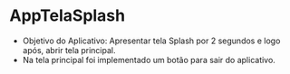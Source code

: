 # AppTelaSplash

* Objetivo do Aplicativo: Apresentar tela Splash por 2 segundos e logo após, abrir tela principal. 
* Na tela principal foi implementado um botão para sair do aplicativo.
